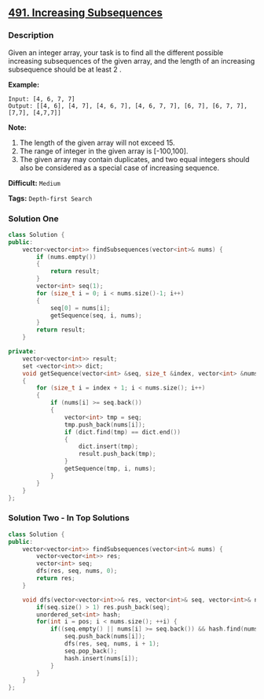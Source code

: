 ## [491. Increasing Subsequences](https://leetcode.com/problems/increasing-subsequences/#/description)

### Description

Given an integer array, your task is to find all the different possible increasing subsequences of the given array, and the length of an increasing subsequence should be at least 2 .

**Example:**

```
Input: [4, 6, 7, 7]
Output: [[4, 6], [4, 7], [4, 6, 7], [4, 6, 7, 7], [6, 7], [6, 7, 7], [7,7], [4,7,7]]

```

**Note:**

1. The length of the given array will not exceed 15.
2. The range of integer in the given array is [-100,100].
3. The given array may contain duplicates, and two equal integers should also be considered as a special case of increasing sequence.

**Difficult:** `Medium`

**Tags:** `Depth-first Search`

### Solution One

```c++
class Solution {
public:
    vector<vector<int>> findSubsequences(vector<int>& nums) {
        if (nums.empty())
        {
            return result;
        }
        vector<int> seq(1);
        for (size_t i = 0; i < nums.size()-1; i++)
        {
            seq[0] = nums[i];
            getSequence(seq, i, nums);
        }
        return result;
    }

private:
    vector<vector<int>> result;
    set <vector<int>> dict;
    void getSequence(vector<int> &seq, size_t &index, vector<int> &nums)
    {
        for (size_t i = index + 1; i < nums.size(); i++)
        {
            if (nums[i] >= seq.back())
            {
                vector<int> tmp = seq;
                tmp.push_back(nums[i]);
                if (dict.find(tmp) == dict.end())
                {
                    dict.insert(tmp);
                    result.push_back(tmp);
                }
                getSequence(tmp, i, nums);
            }
        }
    }
};
```

### Solution Two - In Top Solutions

```c++
class Solution {
public:
    vector<vector<int>> findSubsequences(vector<int>& nums) {
        vector<vector<int>> res;
        vector<int> seq;
        dfs(res, seq, nums, 0);
        return res;
    }

    void dfs(vector<vector<int>>& res, vector<int>& seq, vector<int>& nums, int pos) {
        if(seq.size() > 1) res.push_back(seq);
        unordered_set<int> hash;
        for(int i = pos; i < nums.size(); ++i) {
            if((seq.empty() || nums[i] >= seq.back()) && hash.find(nums[i]) == hash.end()) {
                seq.push_back(nums[i]);
                dfs(res, seq, nums, i + 1);
                seq.pop_back();
                hash.insert(nums[i]);
            }
        }
    }
};

```
